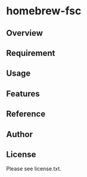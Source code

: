 # homebrew-fsc 

## Overview


## Requirement


## Usage


## Features


## Reference


## Author


## License

Please see license.txt.
